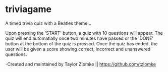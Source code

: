 # triviagame

A timed trivia quiz with a Beatles theme...

Upon pressing the 'START' button, a quiz with 10 questions will appear. The quiz will end automatially once two minutes have passed or the 'DONE' button at the bottom of the quiz is pressed.
Once the quiz has ended, the user will be given a score showing correct, incorrect and unanswered questions.

-Created and maintained by Taylor Zlomke || https://github.com/tzlomke